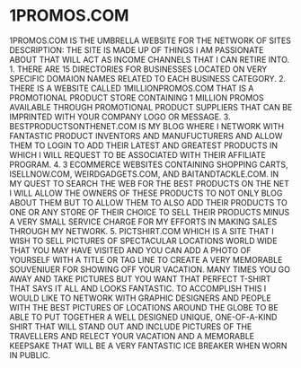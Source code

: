 # 1PROMOS.COM
1PROMOS.COM IS THE UMBRELLA WEBSITE FOR THE NETWORK OF SITES
DESCRIPTION: THE SITE IS MADE UP OF THINGS I AM PASSIONATE ABOUT THAT WILL ACT AS INCOME CHANNELS THAT I CAN RETIRE INTO. 1. THERE ARE 15 DIRECTORIES FOR BUSINESSES LOCATED ON VERY SPECIFIC DOMAION NAMES RELATED TO EACH BUSINESS CATEGORY. 2. THERE IS A WEBSITE CALLED 1MILLIONPROMOS.COM THAT IS A PROMOTIONAL PRODUCT STORE CONTAINING 1 MILLION PROMOS AVAILABLE THROUGH PROMOTIONAL PRODUCT SUPPLIERS THAT CAN BE IMPRINTED WITH YOUR COMPANY LOGO OR MESSAGE. 3. BESTPRODUCTSONTHENET.COM IS MY BLOG WHERE I NETWORK WITH FANTASTIC PRODUCT INVENTORS AND MANUFUCTURERS AND ALLOW THEM TO LOGIN TO ADD THEIR LATEST AND GREATEST PRODUCTS IN WHICH I WILL REQUEST TO BE ASSOCIATED WITH THEIR AFFILIATE PROGRAM. 4. 3 ECOMMERCE WEBSITES CONTAINING SHOPPING CARTS, ISELLNOW.COM, WEIRDGADGETS.COM, AND BAITANDTACKLE.COM. IN MY QUEST TO SEARCH THE WEB FOR THE BEST PRODUCTS ON THE NET I WILL ALLOW THE OWNERS OF THESE PRODUCTS TO NOT ONLY BLOG ABOUT THEM BUT TO ALLOW THEM TO ALSO ADD THEIR PRODUCTS TO ONE OR ANY STORE OF THEIR CHOICE TO SELL THEIR PRODUCTS MINUS A VERY SMALL SERVICE CHARGE FOR MY EFFORTS IN MAKING SALES THROUGH MY NETWORK. 5. PICTSHIRT.COM WHICH IS A SITE THAT I WISH TO SELL PICTURES OF SPECTACULAR LOCATIONS WORLD WIDE THAT YOU MAY HAVE VISITED AND YOU CAN ADD A PHOTO OF YOURSELF WITH A TITLE OR TAG LINE TO CREATE A VERY MEMORABLE SOUVENIUER FOR SHOWING OFF YOUR VACATION. MANY TIMES YOU GO AWAY AND TAKE PICTURES BUT YOU WANT THAT PERFECT T-SHIRT THAT SAYS IT ALL AND LOOKS FANTASTIC. TO ACCOMPLISH THIS I WOULD LIKE TO NETWORK WITH GRAPHIC DESIGNERS AND PEOPLE WITH THE BEST PICTURES OF LOCATIONS AROUND THE GLOBE TO BE ABLE TO PUT TOGETHER A WELL DESIGNED UNIQUE, ONE-OF-A-KIND SHIRT THAT WILL STAND OUT AND INCLUDE PICTURES OF THE TRAVELLERS AND RELECT YOUR VACATION AND A MEMORABLE KEEPSAKE THAT WILL BE A VERY FANTASTIC ICE BREAKER WHEN WORN IN PUBLIC.
